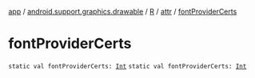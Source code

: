 [app](../../../index.md) / [android.support.graphics.drawable](../../index.md) / [R](../index.md) / [attr](index.md) / [fontProviderCerts](./font-provider-certs.md)

# fontProviderCerts

`static val fontProviderCerts: `[`Int`](https://kotlinlang.org/api/latest/jvm/stdlib/kotlin/-int/index.html)
`static val fontProviderCerts: `[`Int`](https://kotlinlang.org/api/latest/jvm/stdlib/kotlin/-int/index.html)